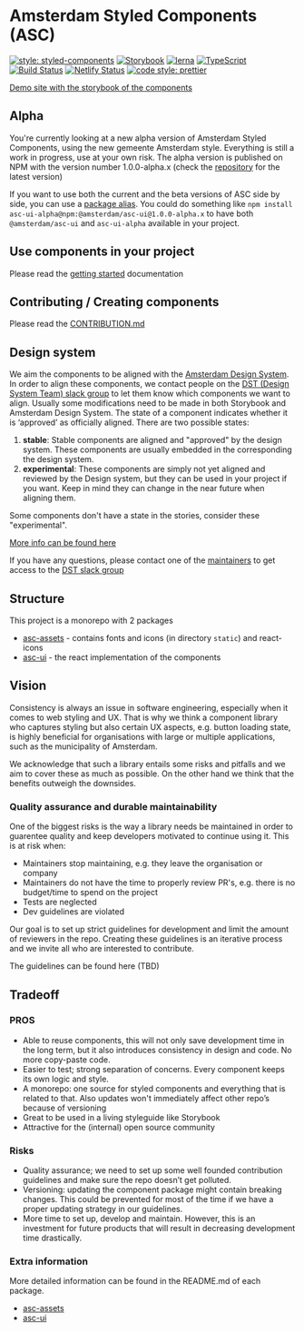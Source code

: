 # Amsterdam Styled Components (ASC)

[![style: styled-components](https://img.shields.io/badge/style-%F0%9F%92%85%20styled--components-orange.svg?colorB=daa357&colorA=db748e)](https://github.com/styled-components/styled-components)
[![Storybook](https://github.com/storybooks/brand/blob/master/badge/badge-storybook.svg)](https://github.com/storybooks/storybook)
[![lerna](https://img.shields.io/badge/maintained%20with-lerna-cc00ff.svg)](https://lernajs.io/)
[![TypeScript](https://badges.frapsoft.com/typescript/version/typescript-next.svg?v=101)](https://github.com/ellerbrock/typescript-badges/)
[![Build Status](https://travis-ci.org/Amsterdam/amsterdam-styled-components.svg?branch=main)](https://travis-ci.org/Amsterdam/amsterdam-styled-components)
[![Netlify Status](https://api.netlify.com/api/v1/badges/8662c9dc-e673-434b-9a95-a642e4b45825/deploy-status)](https://app.netlify.com/sites/amsterdam-styled-components/deploys)
[![code style: prettier](https://img.shields.io/badge/code_style-prettier-ff69b4.svg?style=flat-square)](https://github.com/prettier/prettier)

[Demo site with the storybook of the components]([https://amsterdam.github.io/amsterdam-styled-components/?path=/docs/introduction-welcome--page](https://alimpens.github.io/asc-beta/?path=/story/introduction-welcome--page))

## Alpha
You're currently looking at a new alpha version of Amsterdam Styled Components, using the new gemeente Amsterdam style. Everything is still a work in progress, use at your own risk. The alpha version is published on NPM with the version number 1.0.0-alpha.x (check the [repository](https://github.com/Amsterdam/amsterdam-styled-components/tree/beta) for the latest version)

If you want to use both the current and the beta versions of ASC side by side, you can use a [package alias](https://dev.to/abdelrahmanahmed/package-alias-name-using-npm-yarn-d9p). You could do something like `npm install asc-ui-alpha@npm:@amsterdam/asc-ui@1.0.0-alpha.x` to have both `@amsterdam/asc-ui` and `asc-ui-alpha` available in your project.

## Use components in your project

Please read the [getting started](https://github.com/Amsterdam/amsterdam-styled-components/tree/main/docs/GETTING_STARTED.md) documentation

## Contributing / Creating components

Please read the [CONTRIBUTION.md](https://github.com/Amsterdam/amsterdam-styled-components/tree/main/docs/CONTRIBUTING.md)

## Design system

We aim the components to be aligned with the [Amsterdam Design System](https://designsystem.amsterdam.nl/7awj1hc9f/p/39359e-design-system).
In order to align these components, we contact people on the [DST (Design System Team) slack group](https://dstamsterdam.slack.com) to let them know which components we want to align. Usually some modifications need to be made in both Storybook and Amsterdam Design System.
The state of a component indicates whether it is ‘approved’ as officially aligned. There are two possible states:

1. **stable**: Stable components are aligned and "approved" by the design system. These components are usually embedded in the corresponding the design system.
2. **experimental**: These components are simply not yet aligned and reviewed by the Design system, but they can be used in your project if you want. Keep in mind they can change in the near future when aligning them.

Some components don't have a state in the stories, consider these "experimental".

[More info can be found here](https://github.com/Amsterdam/amsterdam-styled-components/tree/main/docs/CONTRIBUTING.md#aligning)

If you have any questions, please contact one of the [maintainers](https://github.com/Amsterdam/amsterdam-styled-components/tree/main/docs/MAINTAINERS.md) to get access to the [DST slack group](https://dstamsterdam.slack.com)

## Structure

This project is a monorepo with 2 packages

- [asc-assets](packages/asc-assets) - contains fonts and icons (in directory `static`) and react-icons
- [asc-ui](packages/asc-ui) - the react implementation of the components

## Vision

Consistency is always an issue in software engineering, especially when it comes to web styling
and UX. That is why we think a component library who captures styling but also certain UX aspects,
e.g. button loading state, is highly beneficial for organisations with large or multiple
applications, such as the municipality of Amsterdam.

We acknowledge that such a library entails some risks and pitfalls and we aim to cover these as
much as possible. On the other hand we think that the benefits outweigh the downsides.

### Quality assurance and durable maintainability

One of the biggest risks is the way a library needs be maintained in order to guarentee quality and
keep developers motivated to continue using it. This is at risk when:

- Maintainers stop maintaining, e.g. they leave the organisation or company
- Maintainers do not have the time to properly review PR's, e.g. there is no budget/time to spend
  on the project
- Tests are neglected
- Dev guidelines are violated

Our goal is to set up strict guidelines for development and limit the amount of reviewers in the
repo. Creating these guidelines is an iterative process and we invite all who are interested to
contribute.

The guidelines can be found here (TBD)

## Tradeoff

### PROS

- Able to reuse components, this will not only save development time in the long term, but it also
  introduces consistency in design and code. No more copy-paste code.
- Easier to test; strong separation of concerns. Every component keeps its own logic and style.
- A monorepo: one source for styled components and everything that is related to that. Also updates
  won't immediately affect other repo’s because of versioning
- Great to be used in a living styleguide like Storybook
- Attractive for the (internal) open source community

### Risks

- Quality assurance; we need to set up some well founded contribution guidelines and make sure the
  repo doesn’t get polluted.
- Versioning: updating the component package might contain breaking changes. This could be prevented
  for most of the time if we have a proper updating strategy in our guidelines.
- More time to set up, develop and maintain. However, this is an investment for future products that
  will result in decreasing development time drastically.

### Extra information

More detailed information can be found in the README.md of each package.

- [asc-assets](packages/asc-assets/README.md)
- [asc-ui](packages/asc-ui/README.md)
